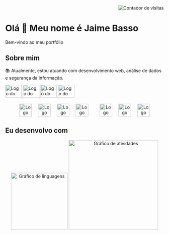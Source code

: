 <div align="right">
  <img src="https://profile-counter.glitch.me/jaimejunr/count.svg?" alt="Contador de visitas" />
</div>

<h1 align="left">Olá 👋 Meu nome é Jaime Basso</h1>

<p align="left">Bem-vindo ao meu portfólio</p>

<h2 align="left">Sobre mim</h2>

<p align="left">📚 Atualmente, estou atuando com desenvolvimento web, análise de dados e segurança da informação.</p>

<div align="left">
  <a href="https://www.linkedin.com/in/jaime-basso/" target="_blank">
    <img src="https://raw.githubusercontent.com/maurodesouza/profile-readme-generator/master/src/assets/icons/social/linkedin/default.svg" width="52" height="40" alt="Logo do LinkedIn" />
  </a>
  <a href="https://www.facebook.com/profile.php?id=100089484554276" target="_blank">
    <img src="https://raw.githubusercontent.com/maurodesouza/profile-readme-generator/master/src/assets/icons/social/facebook/default.svg" width="52" height="40" alt="Logo do Facebook" />
  </a>
  <a href="https://www.youtube.com/@Szkalebe" target="_blank">
    <img src="https://raw.githubusercontent.com/maurodesouza/profile-readme-generator/master/src/assets/icons/social/youtube/default.svg" width="52" height="40" alt="Logo do YouTube" />
  </a>
  <a href="mailto:jaimeodairbassojuniorjaime@gmail.com" target="_blank">
    <img src="https://raw.githubusercontent.com/maurodesouza/profile-readme-generator/master/src/assets/icons/social/gmail/default.svg" width="52" height="40" alt="Logo do Gmail" />
  </a>
</div>

<br clear="both">

<div align="center">
  <img src="https://cdn.jsdelivr.net/gh/devicons/devicon/icons/typescript/typescript-original.svg" height="40" alt="Logo do TypeScript" />
  <img width="12" />
  <img src="https://cdn.jsdelivr.net/gh/devicons/devicon/icons/javascript/javascript-original.svg" height="40" alt="Logo do JavaScript" />
  <img width="12" />
  <img src="https://cdn.jsdelivr.net/gh/devicons/devicon/icons/react/react-original.svg" height="40" alt="Logo do React" />
  <img width="12" />
  <img src="https://cdn.jsdelivr.net/gh/devicons/devicon/icons/html5/html5-original.svg" height="40" alt="Logo do HTML5" />
  <img width="12" />
  <img width="12" />
  <img src="https://cdn.jsdelivr.net/gh/devicons/devicon/icons/css3/css3-original.svg" height="40" alt="Logo do CSS3" />
  <img width="12" />
  <img src="https://cdn.jsdelivr.net/gh/devicons/devicon/icons/python/python-original.svg" height="40" alt="Logo do Python" />
  <img width="12" />
  <img src="https://cdn.jsdelivr.net/gh/devicons/devicon/icons/java/java-original.svg" height="40" alt="Logo do Java" />
</div>

<h2 align="left">Eu desenvolvo com</h2>

<div align="center">
  <img src="https://github-readme-stats.vercel.app/api/top-langs?username=jaimejunr&locale=pt-br&hide_title=false&layout=compact&card_width=320&langs_count=6&theme=dracula&hide_border=false&order=2" height="180" alt="Gráfico de linguagens" />
  <img src="https://github-readme-activity-graph.vercel.app/graph?username=jaimejunr&radius=10&theme=dracula&area=true&order=5" height="284" alt="Gráfico de atividades" />
</div>

